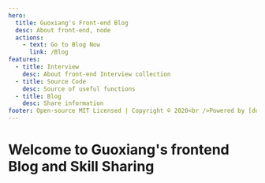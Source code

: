 ```yaml
---
hero:
  title: Guoxiang's Front-end Blog
  desc: About front-end, node
  actions:
    - text: Go to Blog Now
      link: /Blog
features:
  - title: Interview
    desc: About front-end Interview collection
  - title: Source Code
    desc: Source of useful functions
  - title: Blog
    desc: Share information
footer: Open-source MIT Licensed | Copyright © 2020<br />Powered by [dumi](https://d.umijs.org)
---
```


# Welcome to Guoxiang's frontend Blog and Skill Sharing
